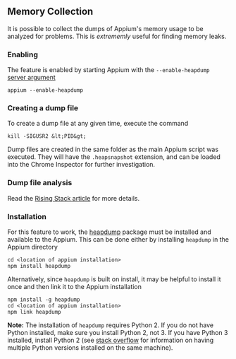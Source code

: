 ## Memory Collection

It is possible to collect the dumps of Appium's memory usage to be analyzed for
problems. This is _extrememly_ useful for finding memory leaks.


### Enabling

The feature is enabled by starting Appium with the `--enable-heapdump`
[server argument](../writing-running-appium/server-args.md)
```
appium --enable-heapdump
```

### Creating a dump file

To create a dump file at any given time, execute the command
```
kill -SIGUSR2 &lt;PID&gt;
```

Dump files are created in the same folder as the main Appium script was executed.
They will have the `.heapsnapshot` extension, and can be loaded into the Chrome
Inspector for further investigation.

### Dump file analysis

Read the [Rising Stack article](https://blog.risingstack.com/finding-a-memory-leak-in-node-js/) for more details.

### Installation

For this feature to work, the [heapdump](https://www.npmjs.com/package/heapdump)
package must be installed and available to the Appium. This can be done either by
installing `heapdump` in the Appium directory
```
cd <location of appium installation>
npm install heapdump
```
Alternatively, since `heapdump` is built on install, it may be helpful to install
it once and then link it to the Appium installation
```
npm install -g heapdump
cd <location of appium installation>
npm link heapdump
```

**Note:** The installation of `heapdump` requires Python 2. If you do not have
Python installed, make sure you install Python 2, not 3. If you have Python 3
installed, install Python 2 (see [stack overflow](https://stackoverflow.com/a/2547577)
for information on having multiple Python versions installed on the same
machine).
